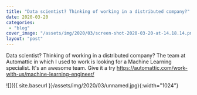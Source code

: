 ```yaml
---
title: "Data scientist? Thinking of working in a distributed company?"
date: 2020-03-20
categories: 
 - "blog"
cover_image: "/assets/img/2020/03/screen-shot-2020-03-20-at-14.18.14.png"
layout: "post"
---
```


Data scientist? Thinking of working in a distributed company? The team at Automattic in which I used to work is looking for a Machine Learning specialist. It's an awesome team. Give it a try [<https://automattic.com/work-with-us/machine-learning-engineer/>](https://automattic.com/work-with-us/machine-learning-engineer/)

![]({{ site.baseurl }}/assets/img/2020/03/unnamed.jpg){:width="1024"}
